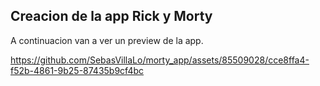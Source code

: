 ## Creacion de la app Rick y Morty

A continuacion van a ver un preview de la app.

https://github.com/SebasVillaLo/morty_app/assets/85509028/cce8ffa4-f52b-4861-9b25-87435b9cf4bc

